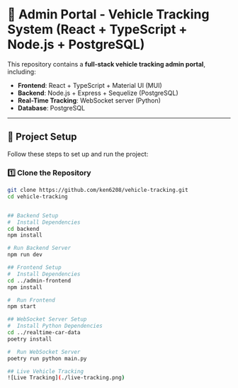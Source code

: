 # 🚀 Admin Portal - Vehicle Tracking System (React + TypeScript + Node.js + PostgreSQL)

This repository contains a **full-stack vehicle tracking admin portal**, including:

- **Frontend**: React + TypeScript + Material UI (MUI)  
- **Backend**: Node.js + Express + Sequelize (PostgreSQL)  
- **Real-Time Tracking**: WebSocket server (Python)  
- **Database**: PostgreSQL  

---

## **🚀 Project Setup**
Follow these steps to set up and run the project:

### **1️⃣ Clone the Repository**
```sh
git clone https://github.com/ken6208/vehicle-tracking.git
cd vehicle-tracking


## Backend Setup
#  Install Dependencies
cd backend
npm install

# Run Backend Server
npm run dev

## Frontend Setup
#  Install Dependencies
cd ../admin-frontend
npm install

#  Run Frontend
npm start

## WebSocket Server Setup
#  Install Python Dependencies
cd ../realtime-car-data
poetry install

#  Run WebSocket Server
poetry run python main.py

## Live Vehicle Tracking
![Live Tracking](./live-tracking.png)



